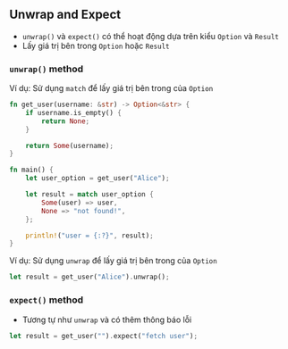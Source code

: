 ## Unwrap and Expect
+ `unwrap()` và `expect()` có thể hoạt động dựa trên kiểu `Option` và `Result`
+ Lấy giá trị bên trong `Option` hoặc `Result`


### `unwrap()` method 

Ví dụ: Sử dụng `match` để lấy giá trị bên trong của `Option`

```rust
fn get_user(username: &str) -> Option<&str> {
    if username.is_empty() {
        return None;
    }

    return Some(username);
}

fn main() {
    let user_option = get_user("Alice");

    let result = match user_option {
        Some(user) => user,
        None => "not found!",
    };

    println!("user = {:?}", result);
}
```

Ví dụ: Sử dụng `unwrap` để lấy giá trị bên trong của `Option`

```rust
let result = get_user("Alice").unwrap();
```

### `expect()` method
+ Tương tự như `unwrap` và có thêm thông báo lỗi 

```rust
let result = get_user("").expect("fetch user");
```

